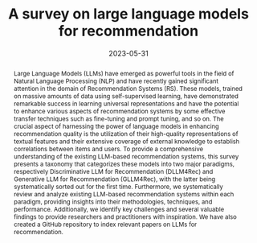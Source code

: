 ---
title: "A survey on large language models for recommendation"
authors:
- Likang Wu
- Zhi Zheng
- Zhaopeng Qiu
- Hao Wang
- Hongchao Gu
- Tingjia Shen
- Chuan Qin
- Chen Zhu
- Hengshu Zhu
- Qi Liu
- Hui Xiong
- Enhong Chen

date: "2023-05-31"
doi: "10.48550/arXiv.2305.19860"

publication_types: ["article"]
publication: "arXiv"
publication_short: ""

abstract: Large Language Models (LLMs) have emerged as powerful tools in the field of Natural Language Processing (NLP) and have recently gained significant attention in the domain of Recommendation Systems (RS). These models, trained on massive amounts of data using self-supervised learning, have demonstrated remarkable success in learning universal representations and have the potential to enhance various aspects of recommendation systems by some effective transfer techniques such as fine-tuning and prompt tuning, and so on. The crucial aspect of harnessing the power of language models in enhancing recommendation quality is the utilization of their high-quality representations of textual features and their extensive coverage of external knowledge to establish correlations between items and users. To provide a comprehensive understanding of the existing LLM-based recommendation systems, this survey presents a taxonomy that categorizes these models into two major paradigms, respectively Discriminative LLM for Recommendation (DLLM4Rec) and Generative LLM for Recommendation (GLLM4Rec), with the latter being systematically sorted out for the first time. Furthermore, we systematically review and analyze existing LLM-based recommendation systems within each paradigm, providing insights into their methodologies, techniques, and performance. Additionally, we identify key challenges and several valuable findings to provide researchers and practitioners with inspiration. We have also created a GitHub repository to index relevant papers on LLMs for recommendation.

---